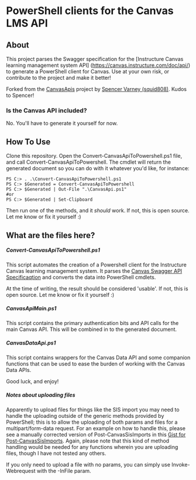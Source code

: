 # PowerShell clients for the Canvas LMS API

## About
This project parses the Swagger specification for the [Instructure Canvas learning management system API] (https://canvas.instructure.com/doc/api/) to generate a PowerShell client for Canvas. Use at your own risk, or contribute to the project and make it better!

Forked from the [CanvasApis](https://github.com/squid808/CanvasApis) project by [Spencer Varney (squid808)](https://github.com/squid808). Kudos to Spencer!

### Is the Canvas API included?
No. You'll have to generate it yourself for now.

## How To Use
Clone this repository. Open the Convert-CanvasApiToPowershell.ps1 file, and call Convert-CanvasApiToPowershell. The cmdlet will return the generated document so you can do with it whatever you'd like, for instance:

```
PS C:> . .\Convert-CanvasApiToPowershell.ps1
PS C:> $Generated = Convert-CanvasApiToPowershell
PS C:> $Generated | Out-File ".\CanvasApi.ps1"
#or
PS C:> $Generated | Set-Clipboard
```

Then run one of the methods, and it *should* work. If not, this is open source. Let me know or fix it yourself :)

## What are the files here?

##### Convert-CanvasApiToPowershell.ps1
This script automates the creation of a Powershell client for the Instructure Canvas learning management system. It parses the [Canvas Swagger API Specificaqtion](https://canvas.instructure.com/doc/api/api-docs.json) and converts the data into PowerShell cmdlets.

At the time of writing, the result should be considered 'usable'. If not, this is open source. Let me know or fix it yourself :)

##### CanvasApiMain.ps1
This script contains the primary authentication bits and API calls for the main Canvas API. This will be combined in to the generated document.

##### CanvasDataApi.ps1
This script contains wrappers for the Canvas Data API and some companion functions that can be used to ease the burden of working with the Canvas Data APIs.

Good luck, and enjoy!

##### Notes about uploading files
Apparently to upload files for things like the SIS import you may need to handle the uploading outside of the generic methods provided by PowerShell; this is to allow the uploading of both params and files for a multipart/form-data request. For an example on how to handle this, please see a manually corrected version of Post-CanvasSisImports in this [Gist for Post-CanvasSisImports](https://gist.github.com/squid808/4cf31d1419a0a4771bb271eb6a32366a). Again, please note that this kind of method handling would be needed for any functions wherein you are uploading files, though I have not tested any others.

If you only need to upload a file with no params, you can simply use Invoke-Webrequest with the -InFile param.
